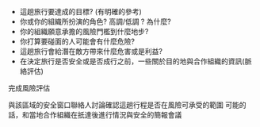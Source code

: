 [Title]: # (策略問題)
[Difficulty]: # (初學者)
[Order]: # (0)

* 這趟旅行要達成的目標? (有明確的參考)
* 你或你的組織所扮演的角色? 高調/低調 ? 為什麼?
* 你的組織願意承擔的風險門檻到什麼地步?
* 你打算要碰面的人可能會有什麼危險?
* 這趟旅行會給潛在敵方帶來什麼危害或是利益? 
* 在決定旅行是否安全或是否成行之前，一些關於目的地與合作組織的資訊(脈絡評估)

完成風險評估

與該區域的安全窗口聯絡人討論確認這趟行程是否在風險可承受的範圍
可能的話，和當地合作組織在扺達後進行情況與安全的簡報會議